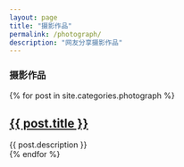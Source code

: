 ```yaml
---
layout: page
title: "摄影作品"
permalink: /photograph/
description: "网友分享摄影作品"
---
```


<h3 class="section-heading text-center">摄影作品</h3>
<div class="tiles">
{% for post in site.categories.photograph %} 
                <h2><a href="{{ post.url }}">{{ post.title }}</a></h2>
                <div class="title-desc">{{ post.description }}</div>
{% endfor %}
</div><!-- /.tiles -->


